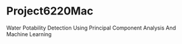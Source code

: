 # Project6220Mac
Water Potability Detection Using Principal Component Analysis And Machine Learning
